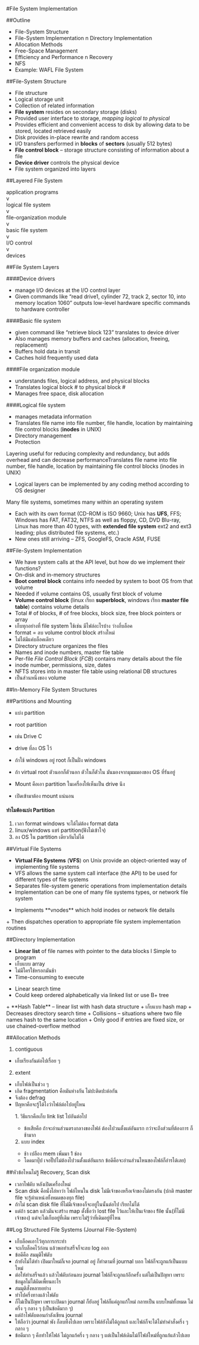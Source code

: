 #File System Implementation

##Outline
+ File-System Structure
+ File-System Implementation n Directory Implementation
+ Allocation Methods
+ Free-Space Management
+ Efficiency and Performance n Recovery
+ NFS
+ Example: WAFL File System

##File-System Structure
+ File structure
 + Logical storage unit
 + Collection of related information
+ **File system** resides on secondary storage (disks)
 + Provided user interface to storage, _mapping logical to physical_
 + Provides efficient and convenient access to disk by allowing data to be stored, located retrieved easily
+ Disk provides in-place rewrite and random access
 + I/O transfers performed in **blocks** of **sectors** (usually 512 bytes)
+ **File control block** – storage structure consisting of information about a file
+ **Device driver** controls the physical device
+ File system organized into layers

##Layered File System

application programs<br>
  v<br>
logical file system<br>
  v<br>
file-organization module<br>
  v<br>
basic file system<br>
  v<br>
I/O control<br>
  v<br>
devices<br>

##File System Layers

####Device drivers
+ manage I/O devices at the I/O control layer
 + Given commands like “read drive1, cylinder 72, track 2, sector 10, into memory location 1060” outputs low-level hardware specific commands to hardware controller

####Basic file system
+ given command like “retrieve block 123” translates to device driver
+ Also manages memory buffers and caches (allocation, freeing, replacement)
 + Buffers hold data in transit
 + Caches hold frequently used data

####File organization module
+ understands files, logical address, and physical blocks
 + Translates logical block # to physical block #
 + Manages free space, disk allocation

####Logical file system
+ manages metadata information
 + Translates file name into file number, file handle, location by
maintaining file control blocks (**inodes** in UNIX)
 + Directory management
 + Protection

Layering useful for reducing complexity and redundancy, but adds overhead and can decrease performanceTranslates file name into file number, file handle, location by maintaining file control blocks (inodes in UNIX)
+ Logical layers can be implemented by any coding method according to OS designer

Many file systems, sometimes many within an operating system
+ Each with its own format (CD-ROM is ISO 9660; Unix has **UFS**, FFS; Windows has FAT, FAT32, NTFS as well as floppy, CD, DVD Blu-ray, Linux has more than 40 types, with **extended file system** ext2 and ext3 leading; plus distributed file systems, etc.)
+ New ones still arriving – ZFS, GoogleFS, Oracle ASM, FUSE

##File-System Implementation
+ We have system calls at the API level, but how do we implement their functions?
 + On-disk and in-memory structures
+ **Boot control block** contains info needed by system to boot OS
from that volume
 + Needed if volume contains OS, usually first block of volume
+ **Volume control block** (linux เรียก **superblock**, windows เรียก **master file table**) contains volume details
 + Total # of blocks, # of free blocks, block size, free block pointers or array
 + เก็บทุกอย่างที่ file system ใช้เช่น มีไฟล์อะไรบ้าง ว่างกี่บล็อค
 + format = ลบ volume control block สร้างใหม่
 + ไม่ได้มีแค่บล็อคเดียว
+ Directory structure organizes the files
 + Names and inode numbers, master file table
+ Per-file *File Control Block* (*FCB*) contains many details about the file
 + inode number, permissions, size, dates
 + NFTS stores into in master file table using relational DB structures
 + เป็นส่วนหนึ่งของ volume

##In-Memory File System Structures

##Partitions and Mounting
+ แบ่ง partition
+ root partition
 + เช่น Drive C
 + drive ที่ลง OS ไว้
 + ถ้าใช้ windows อยู่ root ก็เป็นฝั่ง windows
 + ถ้า virtual root ตัวนอกก็ตัวนอก ตัวในก็ตัวใน มันมองจากมุมมมองของ OS ที่รันอยู่

+ Mount คือเอา partition ในเครื่องให้เห็นเป็น drive นึง
 + เปิดเข้ามาต้อง mount แน่นอน

#### ทำไมต้องแบ่ง Partition
1. เวลา format windows จะได้ไม่ต้อง format data
2. linux/windows แชร์ partition(ฟังไม่เข้าใจ)
3. ลง OS ใน partition เดียวกันไม่ได้

##Virtual File Systems
+ **Virtual File Systems** (**VFS**) on Unix provide an object-oriented way of implementing file systems
+ VFS allows the same system call interface (the API) to be used for different types of file systems
 + Separates file-system generic operations from implementation details
 + Implementation can be one of many file systems types, or network file system
<ul><li>Implements **vnodes** which hold inodes or network file details</li></ul>
 + Then dispatches operation to appropriate file system implementation routines

##Directory Implementation
+ **Linear list** of file names with pointer to the data blocks l Simple to program
 + เก็บแบบ array
 + ไม่มีใครใช้หรอกมันช้า
 + Time-consuming to execute
<ul><li>Linear search time</li>
<li>Could keep ordered alphabetically via linked list or use B+ tree</li></ul>
+ **Hash Table** – linear list with hash data structure
 + เก็บแบบ hash map
 + Decreases directory search time
 + Collisions – situations where two file names hash to the same location
 + Only good if entries are fixed size, or use chained-overflow method

##Allocation Methods
1. contiguous
 + เก็บเรียงกันต่อไปเรื่อย ๆ
2. extent
 + เก็บไฟล์เป็นช่วง ๆ
 + เกิด fragmentation คือมันห่างกัน ไม่ปะติดปะต่อกัน
 + จึงต้อง defrag
 + ปัญหาคือจะรู้ได้ไงว่าไฟล์ต่อไปอยู่ไหน
  <ol>
  1. วิธีแรกคือเก็บ link list ไปอันต่อไป
   <ul><li>ข้อเสียคือ ถ้าจะอ่านส่วนตรงกลางของไฟล์ ต้องไปวนตั้งแต่อันแรก กว่าจะถึงส่วนที่ต้องการ ก็ช้ามาก</li></ul>
  2. แบบ index
   <ul><li>ช้า เปลือง mem เพิ่มมา 1 ช่อง</li>
   <li>โดดมาปุ๊ป เจอปั๊ปไม่ต้องไปวนตั้งแต่อันแรก ข้อดีคือจะอ่านส่วนไหนของไฟล์ก็อ่ารได้เลย)</li></ul>
  </ol>

##หัวข้อไหนไม่รู้ Recovery, Scan disk
+ เวลาไฟดับ หลังเปิดเครื่องใหม่
+ Scan disk คือนั่งไล่หาว่า ไฟล์ไหนใน disk ไม่มีเจ้าของหรือเจ้าของไม่ตรงกัน (ปกติ master file จะรู้ตำแหน่งทั้งหมดของทุก file)
+ ถ้าไม่ scan disk file ที่ไม่มีเจ้าของก็จะอยู่ในนั้นต่อไป เรียกไม่ได้
+ แต่ถ้า scan แล้วมันจะสร้าง map ตั้งชื่อว่า lost file ไว้และให้เป็นเจ้าของ file นั้น(ที่ไม่มีเจ้าของ) แต่จะไม่เก็บอยู่ที่เดิม เพราะไม่รู้ว่าที่เดิมอยู่ที่ไหน

##Log Structured File Systems (Journal File-System)
+ เก็บล็อคเอาไว้ทุกการกระทำ
+ จะเก็บล็อคไว้ก่อน แล้วพอทำเสร็จก็จะลบ log ออก
+ ข้อดีคือ สมมุติไฟดับ
+ ถ้ายังไม่ได้ทำ เปิดมาใหม่ก็เจอ journal อยู่ ก็ทำตามที่ journal บอก ไฟล์ก็จะถูกแก้เป็นแบบใหม่
+ ต่อให้ทำเสร็จแล้ว แล้วไฟดับก่อนลบ journal ไฟล์ก็จะถูกแก้อีกครั้ง แต่ไม่เป็นปัญหา เพราะข้อมูลไม่ได้ผิดเพี้ยนอะไร
+ สมมุติสั่งหลายอย่าง
+ ทำไปครึ่งทางแล้วไฟดับ
+ ก็ไม่เป็นปัญหา เพราะเปิดมา journal ก็ยังอยู่ ไฟล์ก็แค่ถูกแก้ใหม่ กลายเป็น แบบใหม่ทั้งหมด ไม่ครึ่ง ๆ กลาง ๆ (เป็นข้อดีมาก ๆ)
+ แต่ถ้าไฟดับตอนกำลังเขียน journal
+ ให้ถือว่า journal พัง ก็ลบทิ้งไปเลย เพราะไฟล์ยังไม่ได้ถูกแก้ และไฟล์ก็จะได้ไม่ทำคำสั่งครึ่ง ๆ กลาง ๆ
+ ข้อดีมาก ๆ คือทำให้ไฟล์ ไม่ถูกแก้ครึ่ง ๆ กลาง ๆ แต่เป็นไฟล์เดิมไม่ก็ไฟล์ใหม่ที่ถูกแก้แล้วไปเลย

